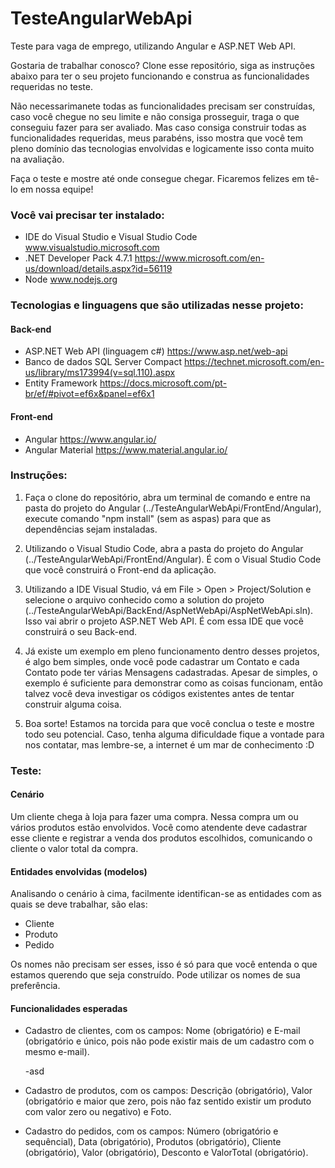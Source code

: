 # TesteAngularWebApi
Teste para vaga de emprego, utilizando Angular e ASP.NET Web API.

Gostaria de trabalhar conosco? Clone esse repositório, siga as instruções abaixo para ter o seu projeto funcionando e construa as funcionalidades requeridas no teste.

Não necessarimanete todas as funcionalidades precisam ser construídas, caso você chegue no seu limite e não consiga prosseguir, traga o que conseguiu fazer para ser avaliado. Mas caso consiga construir todas as funcionalidades requeridas, meus parabéns, isso mostra que você tem pleno domínio das tecnologias envolvidas e logicamente isso conta muito na avaliação.

Faça o teste e mostre até onde consegue chegar. Ficaremos felizes em tê-lo em nossa equipe!


### Você vai precisar ter instalado:

- IDE do Visual Studio e Visual Studio Code www.visualstudio.microsoft.com
- .NET Developer Pack 4.7.1 https://www.microsoft.com/en-us/download/details.aspx?id=56119
- Node www.nodejs.org


### Tecnologias e linguagens que são utilizadas nesse projeto:

#### Back-end
- ASP.NET Web API (linguagem c#) https://www.asp.net/web-api
- Banco de dados SQL Server Compact https://technet.microsoft.com/en-us/library/ms173994(v=sql.110).aspx
- Entity Framework https://docs.microsoft.com/pt-br/ef/#pivot=ef6x&panel=ef6x1

#### Front-end
- Angular https://www.angular.io/
- Angular Material https://www.material.angular.io/


### Instruções:

1. Faça o clone do repositório, abra um terminal de comando e entre na pasta do projeto do Angular (../TesteAngularWebApi/FrontEnd/Angular), execute comando "npm install" (sem as aspas) para que as dependências sejam instaladas.

2. Utilizando o Visual Studio Code, abra a pasta do projeto do Angular (../TesteAngularWebApi/FrontEnd/Angular). É com o Visual Studio Code que você construirá o Front-end da aplicação.

3. Utilizando a IDE Visual Studio, vá em File > Open > Project/Solution e selecione o arquivo conhecido como a solution do projeto (../TesteAngularWebApi/BackEnd/AspNetWebApi/AspNetWebApi.sln). Isso vai abrir o projeto ASP.NET Web API. É com essa IDE que você construirá o seu Back-end.

4. Já existe um exemplo em pleno funcionamento dentro desses projetos, é algo bem simples, onde você pode cadastrar um Contato e cada Contato pode ter várias Mensagens cadastradas. Apesar de simples, o exemplo é suficiente para demonstrar como as coisas funcionam, então talvez você deva investigar os códigos existentes antes de tentar construir alguma coisa.

5. Boa sorte! Estamos na torcida para que você conclua o teste e mostre todo seu potencial. Caso, tenha alguma dificuldade fique a vontade para nos contatar, mas lembre-se, a internet é um mar de conhecimento :D


### Teste:

#### Cenário
Um cliente chega à loja para fazer uma compra. Nessa compra um ou vários produtos estão envolvidos. Você como atendente deve cadastrar esse cliente e registrar a venda dos produtos escolhidos, comunicando o cliente o valor total da compra.

#### Entidades envolvidas (modelos)
Analisando o cenário à cima, facilmente identifican-se as entidades com as quais se deve trabalhar, são elas:
- Cliente
- Produto
- Pedido

Os nomes não precisam ser esses, isso é só para que você entenda o que estamos querendo que seja construído. Pode utilizar os nomes de sua preferência.

#### Funcionalidades esperadas
- Cadastro de clientes, com os campos: Nome (obrigatório) e E-mail (obrigatório e único, pois não pode existir mais de um cadastro com o mesmo e-mail).
  
    -asd

- Cadastro de produtos, com os campos: Descrição (obrigatório), Valor (obrigatório e maior que zero, pois não faz sentido existir um produto com valor zero ou negativo) e Foto.

- Cadastro do pedidos, com os campos: Número (obrigatório e sequêncial), Data (obrigatório), Produtos (obrigatório), Cliente (obrigatório), Valor (obrigatório), Desconto e ValorTotal (obrigatório).

